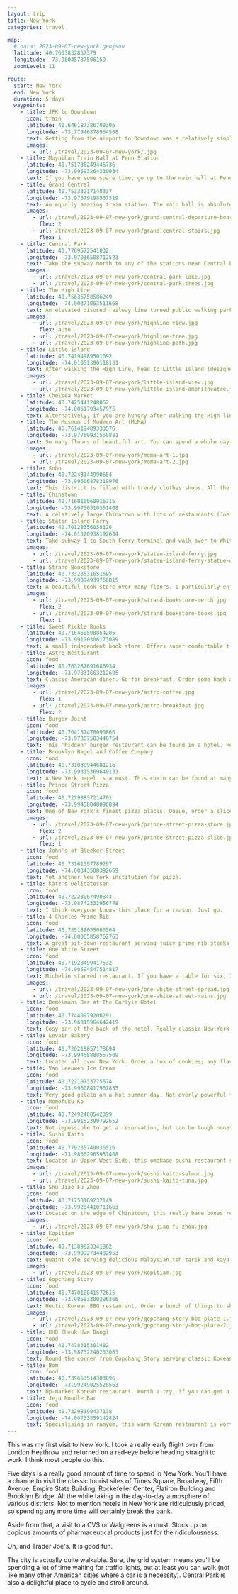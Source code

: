 ```yaml
---
layout: trip
title: New York
categories: travel

map:
  # data: 2023-09-07-new-york.geojson
  latitude: 40.7633832837379
  longitude: -73.98045737506159
  zoomLevel: 11

route:
  start: New York
  end: New York
  duration: 5 days
  waypoints:
    - title: JFK to Downtown
      icon: train
      latitude: 40.646187386708306
      longitude: -73.77946878964508
      text: Getting from the airport to Downtown was a relatively simple affair, if you are packing light and only have a backpack or small suitcase. Board the AirTrain to Jamaica Station. You don't pay when you get on, but rather when you get off, by purchasing a Metrocard at the machines (cards accepted). Then walk over to the Long Island Railroad. Buy another ticket from one of the machines there and board the next train. Alight at Penn Station, which is a short walk to Times Square or change platforms to take the subway. The subway can be paid with contactless cards. Three different ways to pay for public transport. You can probably tell what I think about this.
      images:
        - url: /travel/2023-09-07-new-york/.jpg
    - title: Moynihan Train Hall at Penn Station
      latitude: 40.751736249446736
      longitude: -73.99593264330034
      text: If you have some spare time, go up to the main hall at Penn. It is classic American train station architecture with a massive glass ceiling.
    - title: Grand Central
      latitude: 40.75333217148337
      longitude: -73.97679198507319
      text: An equally amazing train station. The main hall is absolutely beautiful with lots of archways to all the different platforms. There is also a food court in the basement too which is worth walking around.
      images:
        - url: /travel/2023-09-07-new-york/grand-central-departure-boards.jpg
          flex: 2
        - url: /travel/2023-09-07-new-york/grand-central-stairs.jpg
          flex: 1
    - title: Central Park
      latitude: 40.7769572541032
      longitude: -73.97036508712523
      text: Take the subway north to any of the stations near Central Park. The really nice parts are towards the Lake and Reservoir. In fact, it is well worth walking all around the reservoir. If time allows, exit the park on the east side to visit the Guggenheim Museum. Alternatively, The Metropolitan Museum of Art is located within Central Park itself. Try not to use any maps. Just walk along any path that looks interesting. There are lots of hidden nooks which offer great views of the city around the park.
      images:
        - url: /travel/2023-09-07-new-york/central-park-lake.jpg
        - url: /travel/2023-09-07-new-york/central-park-trees.jpg
    - title: The High Line
      latitude: 40.75636758586249
      longitude: -74.00371063511668
      text: An elevated disused railway line turned public walking park. Really cool place to walk and take in the sights. There are plenty of benches along the length of the line to rest too.
      images:
        - url: /travel/2023-09-07-new-york/highline-view.jpg
          flex: auto
        - url: /travel/2023-09-07-new-york/highline-tree.jpg
        - url: /travel/2023-09-07-new-york/highline-path.jpg
    - title: Little Island
      latitude: 40.74194989501092
      longitude: -74.01051390118131
      text: After walking the High Line, head to Little Island (designed by Thomas Heatherwick). The amphitheatre is a great place to relax and rest the feet.
      images:
        - url: /travel/2023-09-07-new-york/little-island-view.jpg
        - url: /travel/2023-09-07-new-york/little-island-amphitheatre.jpg
    - title: Chelsea Market
      latitude: 40.7425441248862
      longitude: -74.0061793457975
      text: Alternatively, if you are hungry after walking the High line, head to Chelsea Market. It is a large building housing copious amounts of food vendors. Queue up, order your food and then find a place to sit to eat. There is seating outside too. Would highly recommend a place called Very Fresh Noodles. Their noodles will leave your mouth numb indeed. There are also plenty of shops inside too to stroll around.
    - title: The Museum of Modern Art (MoMA)
      latitude: 40.761419489333576
      longitude: -73.97760931559881
      text: So many floors of beautiful art. You can spend a whole day here, but 3-4 hours is plenty. There isn't really a good cafe here so when you inevitably get tired feet, it might be a good idea to head out to a nearby cafe or restaurant.
      images:
        - url: /travel/2023-09-07-new-york/moma-art-1.jpg
        - url: /travel/2023-09-07-new-york/moma-art-2.jpg
    - title: Soho
      latitude: 40.72243144990654
      longitude: -73.99606878319976
      text: This district is filled with trendy clothes shops. All the American labels are here. Check out the perfume shops too.
    - title: Chinatown
      latitude: 40.716016060916715
      longitude: -73.99756310351408
      text: A relatively large Chinatown with lots of restaurants (Joe's Shanghai). There is a friendly cheung fun hole-in-the-wall (Yi Ji Shi Mo), dim sum takeaway shops (Mei Lei Wah) and lots of bakeries too. Standard levels of service from any Chinatown around the world.
    - title: Staten Island Ferry
      latitude: 40.70128356058126
      longitude: -74.01320938192634
      text: Take subway 1 to South Ferry terminal and walk over to Whitehall Terminal. Wait in the main hall for the next Staten Island Ferry. It is free to take, no ticket needed. Once on board, stand at the railings on the right hand side for views of the Statue of Liberty. Once at Staten Island, just fast walk around to catch the next one back.
      images:
        - url: /travel/2023-09-07-new-york/staten-island-ferry.jpg
        - url: /travel/2023-09-07-new-york/staten-island-ferry-statue-of-liberty.jpg
    - title: Strand Bookstore
      latitude: 40.73323531651695
      longitude: -73.99094939766815
      text: A beautiful book store over many floors. I particularly enjoyed the basement (probably because the train related books are there). They have lots of merch available to purchase too. Can't have enough tote bags.
      images:
        - url: /travel/2023-09-07-new-york/strand-bookstore-merch.jpg
          flex: 2
        - url: /travel/2023-09-07-new-york/strand-bookstore-books.jpg
          flex: 1
    - title: Sweet Pickle Books
      latitude: 40.716460508854205
      longitude: -73.99120306173089
      text: A small independent book store. Offers super comfortable t-shirts.
    - title: Astro Restaurant
      icon: food
      latitude: 40.763287691686934
      longitude: -73.97831663212685
      text: Classic American diner. Go for breakfast. Order some hash and eggs whichever way you want. Coffee and an orange juice. Unbeatable combination.
      images:
        - url: /travel/2023-09-07-new-york/astro-coffee.jpg
          flex: 1
        - url: /travel/2023-09-07-new-york/astro-breakfast.jpg
          flex: 2
    - title: Burger Joint
      icon: food
      latitude: 40.764157478090866
      longitude: -73.97857503446754
      text: This 'hidden' burger restaurant can be found in a hotel. Peek behind the curtains and you'll be met with one of the best burgers.
    - title: Brooklyn Bagel and Coffee Company
      icon: food
      latitude: 40.731030944681216
      longitude: -73.99315369649133
      text: A New York bagel is a must. This chain can be found at many locations and there are lots of other bagel places to try too. They offer a lot of choices for fillings.
    - title: Prince Street Pizza
      icon: food
      latitude: 40.72298837214701
      longitude: -73.99458048090894
      text: One of New York's finest pizza places. Queue, order a slice of pepperoni pizza, pay and scoff it all down before you leave the premises. Dripping with oil, you won't be disappointed.
      images:
        - url: /travel/2023-09-07-new-york/prince-street-pizza-store.jpg
          flex: 2
        - url: /travel/2023-09-07-new-york/prince-street-pizza-slice.jpg
          flex: 1
    - title: John's of Bleeker Street
      icon: food
      latitude: 40.73161597789297
      longitude: -74.00343508392659
      text: Yet another New York institution for pizza.
    - title: Katz's Delicatessen
      icon: food
      latitude: 40.72223067490844
      longitude: -73.98742333956778
      text: I think everyone knows this place for a reason. Just go.
    - title: 4 Charles Prime Rib
      icon: food
      latitude: 40.735189055063564
      longitude: -74.00065858762763
      text: A great sit-down restaurant serving juicy prime rib steaks. An Old Fashioned cocktail is a must order also.
    - title: One White Street
      icon: food
      latitude: 40.71928499417532
      longitude: -74.00594547514817
      text: Michelin starred restaurant. If you have a table for six, I would highly recommend just ordering the whole menu. Every dish is great.
      images:
        - url: /travel/2023-09-07-new-york/one-white-street-spread.jpg
        - url: /travel/2023-09-07-new-york/one-white-street-mains.jpg
    - title: Bemelmans Bar at The Carlyle Hotel
      icon: food
      latitude: 40.77440979206291
      longitude: -73.96315964642419
      text: Cosy bar at the back of the hotel. Really classic New York interior.
    - title: Levain Bakery
      icon: food
      latitude: 40.726218857178694
      longitude: -73.99468888557509
      text: Located all over New York. Order a box of cookies; any flavour that takes your fancy. Sublime. Then order several boxes to take home.
    - title: Van Leeuwen Ice Cream
      icon: food
      latitude: 40.72210733775674
      longitude: -73.99608417967835
      text: Very good gelato on a hot summer day. Not overly powerful flavours (which is good).
    - title: Momofuku Ko
      icon: food
      latitude: 40.72492408542399
      longitude: -73.99152390792652
      text: Not impossible to get a reservation, but can be tough nonetheless. Great chefs and good food.
    - title: Sushi Kaito
      icon: food
      latitude: 40.779235749036516
      longitude: -73.98362965951408
      text: Located in Upper West Side, this omakase sushi restaurant seats around 10 people. You get to watch the chefs prepare your sushi in amazing detail. Savour each bite. Each bite is expensive, but so worth it. Pair the tasting menu with warm sake. Delicious.
      images:
        - url: /travel/2023-09-07-new-york/sushi-kaito-salmon.jpg
        - url: /travel/2023-09-07-new-york/sushi-kaito-tuna.jpg
    - title: Shu Jiao Fu Zhou
      icon: food
      latitude: 40.71750169237149
      longitude: -73.99204410711663
      text: Located on the edge of Chinatown, this really bare bones restaurant reminds me of China/Hong Kong of old. Order with cash at the till. Then just grab a seat with strangers. Rustic dumplings and street-style noodles.
      images:
        - url: /travel/2023-09-07-new-york/shu-jiao-fu-zhou.jpg
    - title: Kopitiam
      icon: food
      latitude: 40.71389023341862
      longitude: -73.99092734482953
      text: Quaint cafe serving delicious Malaysian teh tarik and kaya toast. Perfect for a simple breakfast or afternoon snack. Sit by the window to people watch.
      images:
        - url: /travel/2023-09-07-new-york/kopitiam.jpg
    - title: Gopchang Story
      icon: food
      latitude: 40.747010041572615
      longitude: -73.98583300296366
      text: Hectic Korean BBQ restaurant. Order a bunch of things to share while downing bottles of soju. Fried rice is a must. Great night out.
      images:
        - url: /travel/2023-09-07-new-york/gopchang-story-bbq-plate-1.jpg
        - url: /travel/2023-09-07-new-york/gopchang-story-bbq-plate-2.jpg
    - title: HHD (Heuk Hwa Dang)
      icon: food
      latitude: 40.7478315301482
      longitude: -73.98732240233083
      text: Round the corner from Gopchang Story serving classic Korean desserts. Good place to chat with friends.
    - title: Bom
      icon: food
      latitude: 40.739653514303896
      longitude: -73.99249025528563
      text: Up-market Korean restaurant. Worth a try, if you can get a reservation.
    - title: Jeju Noodle Bar
      icon: food
      latitude: 40.73298190437138
      longitude: -74.00733559142824
      text: Specialising in ramyum, this warm Korean restaurant is worth a visit. The appetisers are great too.
---
```


This was my first visit to New York. I took a really early flight over from London Heathrow and returned on a red-eye before heading straight to work. I think most people do this.

Five days is a really good amount of time to spend in New York. You'll have a chance to visit the classic tourist sites of Times Square, Broadway, Fifth Avenue, Empire State Building, Rockefeller Center, Flatiron Building and Brooklyn Bridge. All the while taking in the day-to-day atmosphere of various districts. Not to mention hotels in New York are ridiculously priced, so spending any more time will certainly break the bank.

Aside from that, a visit to a CVS or Walgreens is a must. Stock up on copious amounts of pharmaceutical products just for the ridiculousness.

Oh, and Trader Joe's. It is good fun.

The city is actually quite walkable. Sure, the grid system means you'll be spending a lot of time waiting for traffic lights, but at least you can walk (not like many other American cities where a car is a necessity). Central Park is also a delightful place to cycle and stroll around.
